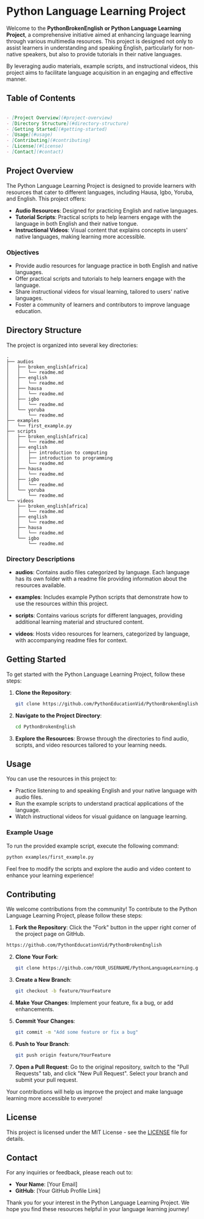 # Python Language Learning Project

Welcome to the **PythonBrokenEnglish or Python Language Learning Project**, a comprehensive initiative aimed at enhancing language learning through various multimedia resources. This project is designed not only to assist learners in understanding and speaking English, particularly for non-native speakers, but also to provide tutorials in their native languages. 

By leveraging audio materials, example scripts, and instructional videos, this project aims to facilitate language acquisition in an engaging and effective manner.

## Table of Contents
```markdown

- [Project Overview](#project-overview)
- [Directory Structure](#directory-structure)
- [Getting Started](#getting-started)
- [Usage](#usage)
- [Contributing](#contributing)
- [License](#license)
- [Contact](#contact)
```
## Project Overview

The Python Language Learning Project is designed to provide learners with resources that cater to different languages, including Hausa, Igbo, Yoruba, and English. This project offers:

- **Audio Resources**: Designed for practicing English and native languages.
- **Tutorial Scripts**: Practical scripts to help learners engage with the language in both English and their native tongue.
- **Instructional Videos**: Visual content that explains concepts in users' native languages, making learning more accessible.

### Objectives

- Provide audio resources for language practice in both English and native languages.
- Offer practical scripts and tutorials to help learners engage with the language.
- Share instructional videos for visual learning, tailored to users' native languages.
- Foster a community of learners and contributors to improve language education.

## Directory Structure

The project is organized into several key directories:

```
.
├── audios
│   ├── broken_english[africa]
│   │   └── readme.md
│   ├── english
│   │   └── readme.md
│   ├── hausa
│   │   └── readme.md
│   ├── igbo
│   │   └── readme.md
│   └── yoruba
│       └── readme.md
├── examples
│   └── first_example.py
├── scripts
│   ├── broken_english[africa]
│   │   └── readme.md
│   ├── english
│   │   ├── introduction to computing
│   │   ├── introduction to programming
│   │   └── readme.md
│   ├── hausa
│   │   └── readme.md
│   ├── igbo
│   │   └── readme.md
│   └── yoruba
│       └── readme.md
└── videos
    ├── broken_english[africa]
    │   └── readme.md
    ├── english
    │   └── readme.md
    ├── hausa
    │   └── readme.md
    └── igbo
        └── readme.md
```

### Directory Descriptions

- **audios**: Contains audio files categorized by language. Each language has its own folder with a readme file providing information about the resources available.

- **examples**: Includes example Python scripts that demonstrate how to use the resources within this project.

- **scripts**: Contains various scripts for different languages, providing additional learning material and structured content.

- **videos**: Hosts video resources for learners, categorized by language, with accompanying readme files for context.

## Getting Started

To get started with the Python Language Learning Project, follow these steps:

1. **Clone the Repository**: 
   ```bash
   git clone https://github.com/PythonEducationVid/PythonBrokenEnglish.git
   ```

2. **Navigate to the Project Directory**: 
   ```bash
   cd PythonBrokenEnglish
   ```

3. **Explore the Resources**: 
   Browse through the directories to find audio, scripts, and video resources tailored to your learning needs.

## Usage

You can use the resources in this project to:

- Practice listening to and speaking English and your native language with audio files.
- Run the example scripts to understand practical applications of the language.
- Watch instructional videos for visual guidance on language learning.

### Example Usage

To run the provided example script, execute the following command:

```bash
python examples/first_example.py
```

Feel free to modify the scripts and explore the audio and video content to enhance your learning experience!

## Contributing

We welcome contributions from the community! To contribute to the Python Language Learning Project, please follow these steps:

1. **Fork the Repository**: Click the "Fork" button in the upper right corner of the project page on GitHub.

 ```bash
 https://github.com/PythonEducationVid/PythonBrokenEnglish
 ```

2. **Clone Your Fork**: 
   ```bash
   git clone https://github.com/YOUR_USERNAME/PythonLanguageLearning.git
   ```

3. **Create a New Branch**: 
   ```bash
   git checkout -b feature/YourFeature
   ```

4. **Make Your Changes**: Implement your feature, fix a bug, or add enhancements.

5. **Commit Your Changes**: 
   ```bash
   git commit -m "Add some feature or fix a bug"
   ```

6. **Push to Your Branch**: 
   ```bash
   git push origin feature/YourFeature
   ```

7. **Open a Pull Request**: Go to the original repository, switch to the "Pull Requests" tab, and click "New Pull Request". Select your branch and submit your pull request.

Your contributions will help us improve the project and make language learning more accessible to everyone!

## License

This project is licensed under the MIT License - see the [LICENSE](LICENSE) file for details.

## Contact

For any inquiries or feedback, please reach out to:

- **Your Name**: [Your Email]
- **GitHub**: [Your GitHub Profile Link]

Thank you for your interest in the Python Language Learning Project. We hope you find these resources helpful in your language learning journey!

